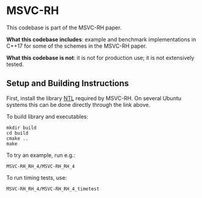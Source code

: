 # MSVC-RH

This codebase is part of the MSVC-RH paper.

**What this codebase includes**: example and benchmark implementations in C++17 for some of the schemes in the MSVC-RH paper.

**What this codebase is not**: it is not for production use; it is not extensively tested.

## Setup and Building Instructions

First, install the library [NTL](https://libntl.org/doc/tour-unix.html) required by MSVC-RH. On several Ubuntu systems this can be done directly through the link above.

To build library and executables:
```shell
mkdir build
cd build
cmake ..
make
```

To try an example, run e.g.:
```shell
MSVC-RH_RH_4/MSVC-RH_RH_4 
```

To run timing tests, use:
```shell
MSVC-RH_RH_4/MSVC-RH_RH_4_timetest
```